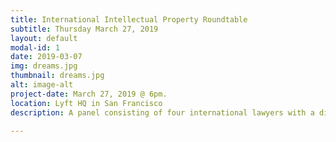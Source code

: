 ```yaml
---
title: International Intellectual Property Roundtable
subtitle: Thursday March 27, 2019
layout: default
modal-id: 1
date: 2019-03-07
img: dreams.jpg
thumbnail: dreams.jpg
alt: image-alt
project-date: March 27, 2019 @ 6pm.
location: Lyft HQ in San Francisco
description: A panel consisting of four international lawyers with a diverse set of experiences in the area of IP. The speakers for this panel were Li Westerlund (VP Legal at Bavarian Nordic), Lars Brauer (Senior Counsel at YouTube), Danielle Benecke (Senior Associate at Baker & McKenzie IPTech Group) and Amir Freund (Partner, Kirkland & Ellis).

---
```

